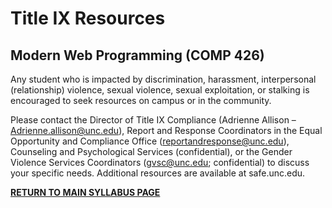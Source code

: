 # Title IX Resources

## Modern Web Programming (COMP 426)

Any student who is impacted by discrimination, harassment, interpersonal (relationship) violence, sexual violence, sexual exploitation, or stalking is encouraged to seek resources on campus or in the community.

Please contact the Director of Title IX Compliance (Adrienne Allison – Adrienne.allison@unc.edu), Report and Response Coordinators in the Equal Opportunity and Compliance Office (reportandresponse@unc.edu), Counseling and Psychological Services (confidential), or the Gender Violence Services Coordinators (gvsc@unc.edu; confidential) to discuss your specific needs.
Additional resources are available at safe.unc.edu.

[**RETURN TO MAIN SYLLABUS PAGE**](./README.md#course-policies-and-other-information)
